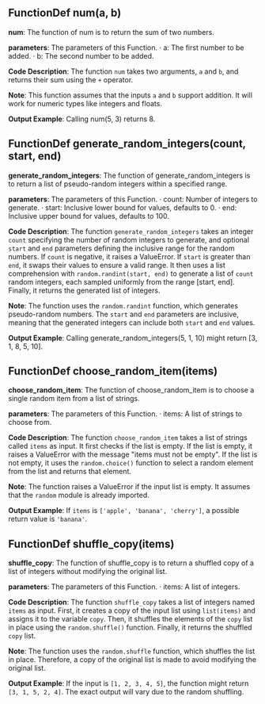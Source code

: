 ## FunctionDef num(a, b)
**num**: The function of num is to return the sum of two numbers.

**parameters**: The parameters of this Function.
· a: The first number to be added.
· b: The second number to be added.

**Code Description**: The function `num` takes two arguments, `a` and `b`, and returns their sum using the `+` operator.

**Note**: This function assumes that the inputs `a` and `b` support addition. It will work for numeric types like integers and floats.

**Output Example**: Calling num(5, 3) returns 8.

## FunctionDef generate_random_integers(count, start, end)
**generate_random_integers**: The function of generate_random_integers is to return a list of pseudo-random integers within a specified range.

**parameters**: The parameters of this Function.
· count: Number of integers to generate.
· start: Inclusive lower bound for values, defaults to 0.
· end: Inclusive upper bound for values, defaults to 100.

**Code Description**: 
The function `generate_random_integers` takes an integer `count` specifying the number of random integers to generate, and optional `start` and `end` parameters defining the inclusive range for the random numbers. If `count` is negative, it raises a ValueError. If `start` is greater than `end`, it swaps their values to ensure a valid range. It then uses a list comprehension with `random.randint(start, end)` to generate a list of `count` random integers, each sampled uniformly from the range [start, end]. Finally, it returns the generated list of integers.

**Note**: 
The function uses the `random.randint` function, which generates pseudo-random numbers. The `start` and `end` parameters are inclusive, meaning that the generated integers can include both `start` and `end` values.

**Output Example**: Calling generate_random_integers(5, 1, 10) might return [3, 1, 8, 5, 10].

## FunctionDef choose_random_item(items)
**choose_random_item**: The function of choose_random_item is to choose a single random item from a list of strings.

**parameters**: The parameters of this Function.
· items: A list of strings to choose from.

**Code Description**: 
The function `choose_random_item` takes a list of strings called `items` as input. It first checks if the list is empty. If the list is empty, it raises a ValueError with the message "items must not be empty". If the list is not empty, it uses the `random.choice()` function to select a random element from the list and returns that element.

**Note**: 
The function raises a ValueError if the input list is empty. It assumes that the `random` module is already imported.

**Output Example**: If `items` is `['apple', 'banana', 'cherry']`, a possible return value is `'banana'`.

## FunctionDef shuffle_copy(items)
**shuffle_copy**: The function of shuffle_copy is to return a shuffled copy of a list of integers without modifying the original list.

**parameters**: The parameters of this Function.
· items: A list of integers.

**Code Description**: 
The function `shuffle_copy` takes a list of integers named `items` as input. First, it creates a copy of the input list using `list(items)` and assigns it to the variable `copy`. Then, it shuffles the elements of the `copy` list in place using the `random.shuffle()` function. Finally, it returns the shuffled `copy` list.

**Note**: 
The function uses the `random.shuffle` function, which shuffles the list in place. Therefore, a copy of the original list is made to avoid modifying the original list.

**Output Example**: If the input is `[1, 2, 3, 4, 5]`, the function might return `[3, 1, 5, 2, 4]`. The exact output will vary due to the random shuffling.

